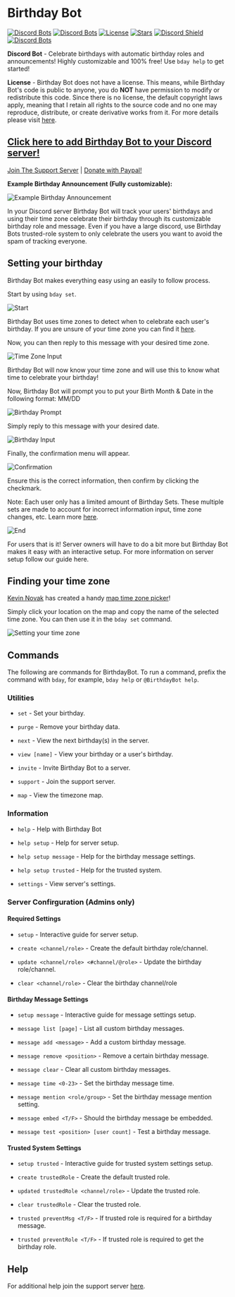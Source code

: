 # Birthday Bot
[![Discord Bots](https://top.gg/api/widget/servers/656621136808902656.svg)](https://top.gg/bot/656621136808902656)
[![Discord Bots](https://top.gg/api/widget/status/656621136808902656.svg)](https://top.gg/bot/656621136808902656)
[![License](https://img.shields.io/badge/license-No%20License-blue)](https://choosealicense.com/no-permission/)
[![Stars](https://img.shields.io/github/stars/scottbucher/BirthdayBot.svg)](https://github.com/scottbucher/BirthdayBot/stargazers)
[![Discord Shield](https://discordapp.com/api/guilds/660711235766976553/widget.png?style=shield)](https://discordapp.com/invite/9gUQFtz)
[![Discord Bots](https://top.gg/api/widget/owner/656621136808902656.svg)](https://top.gg/bot/656621136808902656)

**Discord Bot** - Celebrate birthdays with automatic birthday roles and announcements! Highly customizable and 100% free! Use `bday help` to get started!

**License** - Birthday Bot does not have a license. This means, while Birthday Bot's code is public to anyone, you do **NOT** have permission to modify or redistribute this code. Since there is no license, the default copyright laws apply, meaning that I retain all rights to the source code and no one may reproduce, distribute, or create derivative works from it. For more details please visit [here](https://choosealicense.com/no-permission/).

## [Click here to add Birthday Bot to your Discord server!](https://discord.com/api/oauth2/authorize?client_id=656621136808902656&permissions=268659792&scope=bot)

[Join The Support Server](https://discord.gg/9gUQFtz) | [Donate with Paypal!](https://www.paypal.com/cgi-bin/webscr?cmd=_donations&business=PE97AGAPRX35Q&currency_code=USD&source=url)

**Example Birthday Announcement (Fully customizable):**

![Example Birthday Announcement](https://i.imgur.com/BZcEJ5j.png)

In your Discord server Birthday Bot will track your users' birthdays and using their time zone celebrate their birthday through its customizable birthday role and message. Even if you have a large discord, use Birthday Bots trusted-role system to only celebrate the users you want to avoid the spam of tracking everyone.

## Setting your birthday
Birthday Bot makes everything easy using an easily to follow process.

Start by using `bday set`.

![Start](https://i.imgur.com/Evo2jsp.png)

Birthday Bot uses time zones to detect when to celebrate each user's birthday. If you are unsure of your time zone you can find it [here](https://github.com/scottbucher/BirthdayBot/blob/master/README.md#finding-your-time-zone).

Now, you can then reply to this message with your desired time zone.

![Time Zone Input](https://i.imgur.com/fcmXvsQ.png)

Birthday Bot will now know your time zone and will use this to know what time to celebrate your birthday!

Now, Birthday Bot will prompt you to put your Birth Month & Date in the following format: MM/DD

![Birthday Prompt](https://i.imgur.com/hKvd9bm.png)

Simply reply to this message with your desired date.

![Birthday Input](https://i.imgur.com/D6OArx2.png)

Finally, the confirmation menu will appear.

![Confirmation](https://i.imgur.com/gBafugI.png)

Ensure this is the correct information, then confirm by clicking the checkmark.

Note: Each user only has a limited amount of Birthday Sets. These multiple sets are made to account for incorrect information input, time zone changes, etc.
Learn more [here](https://birthdaybot.scottbucher.dev/faq#how-many-times-can-i-set-my-birthday).

![End](https://i.imgur.com/2F8u3Cw.png)

For users that is it! Server owners will have to do a bit more but Birthday Bot makes it easy with an interactive setup. For more information on server setup follow our guide here.

## Finding your time zone

[Kevin Novak](https://github.com/KevinNovak) has created a handy [map time zone picker](https://kevinnovak.github.io/Time-Zone-Picker/)!

Simply click your location on the map and copy the name of the selected time zone. You can then use it in the `bday set` command.

![Setting your time zone](https://i.imgur.com/ibPmjNs.png)

## Commands

The following are commands for BirthdayBot. To run a command, prefix the command with `bday`, for example, `bday help` or `@BirthdayBot help`.

### Utilities

* `set` - Set your birthday.

* `purge` - Remove your birthday data.

* `next` - View the next birthday(s) in the server.

* `view [name]` - View your birthday or a user's birthday.

* `invite` - Invite Birthday Bot to a server.

* `support` - Join the support server.

* `map` - View the timezone map.

### Information

* `help` - Help with Birthday Bot

* `help setup` - Help for server setup.

* `help setup message` - Help for the birthday message settings.

* `help setup trusted` - Help for the trusted system.

* `settings` - View server's settings.

### Server Confirguration (Admins only)

#### Required Settings

* `setup` - Interactive guide for server setup.

* `create <channel/role>` - Create the default birthday role/channel.

* `update <channel/role> <#channel/@role>` - Update the birthday role/channel.

* `clear <channel/role>` - Clear the birthday channel/role

#### Birthday Message Settings

* `setup message` - Interactive guide for message settings setup.

* `message list [page]` - List all custom birthday messages.

* `message add <message>` - Add a custom birthday message.

* `message remove <position>` - Remove a certain birthday message.

* `message clear` - Clear all custom birthday messages.

* `message time <0-23>` - Set the birthday message time.

* `message mention <role/group>` - Set the birthday message mention setting.

* `message embed <T/F>` - Should the birthday message be embedded.

* `message test <position> [user count]` - Test a birthday message.

#### Trusted System Settings

* `setup trusted` - Interactive guide for trusted system settings setup.

* `create trustedRole` - Create the default trusted role.

* `updated trustedRole <channel/role>` - Update the trusted role.

* `clear trustedRole` - Clear the trusted role.

* `trusted preventMsg <T/F>` - If trusted role is required for a birthday message.

* `trusted preventRole <T/F>` - If trusted role is required to get the birthday role.

## Help

For additional help join the support server [here](https://discord.gg/9gUQFtz).
